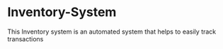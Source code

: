 # Inventory-System
This Inventory system is an automated system that helps to easily track transactions
